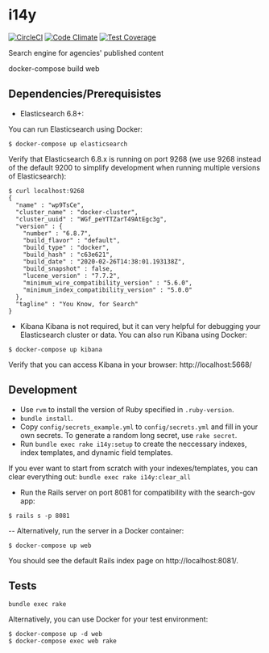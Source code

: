 i14y
====

[![CircleCI](https://circleci.com/gh/GSA/i14y.svg?style=shield)](https://circleci.com/gh/GSA/i14y)
[![Code Climate](https://codeclimate.com/github/GSA/i14y/badges/gpa.svg)](https://codeclimate.com/github/GSA/i14y)
[![Test Coverage](https://codeclimate.com/github/GSA/i14y/badges/coverage.svg)](https://codeclimate.com/github/GSA/i14y)

Search engine for agencies' published content


docker-compose build web

## Dependencies/Prerequisistes
- Elasticsearch 6.8+:

You can run Elasticsearch using Docker:
```
$ docker-compose up elasticsearch
```

Verify that Elasticsearch 6.8.x is running on port 9268 (we use 9268
instead of the default 9200 to simplify development when running
multiple versions of Elasticsearch):
```
$ curl localhost:9268
{
  "name" : "wp9TsCe",
  "cluster_name" : "docker-cluster",
  "cluster_uuid" : "WGf_peYTTZarT49AtEgc3g",
  "version" : {
    "number" : "6.8.7",
    "build_flavor" : "default",
    "build_type" : "docker",
    "build_hash" : "c63e621",
    "build_date" : "2020-02-26T14:38:01.193138Z",
    "build_snapshot" : false,
    "lucene_version" : "7.7.2",
    "minimum_wire_compatibility_version" : "5.6.0",
    "minimum_index_compatibility_version" : "5.0.0"
  },
  "tagline" : "You Know, for Search"
}
```

- Kibana
Kibana is not required, but it can very helpful for debugging your Elasticsearch cluster or data.
You can also run Kibana using Docker:
```
$ docker-compose up kibana
```
Verify that you can access Kibana in your browser:
http://localhost:5668/

## Development

- Use `rvm` to install the version of Ruby specified in `.ruby-version`.
- `bundle install`.
- Copy `config/secrets_example.yml` to `config/secrets.yml` and fill in your own secrets. To generate a random long secret, use `rake secret`.
- Run `bundle exec rake i14y:setup` to create the neccessary indexes, index templates, and dynamic field templates.

If you ever want to start from scratch with your indexes/templates, you can clear everything out:
`bundle exec rake i14y:clear_all`

- Run the Rails server on port 8081 for compatibility with the
  search-gov app:
```
$ rails s -p 8081
```

-- Alternatively, run the server in a Docker container:
```
$ docker-compose up web
```
You should see the default Rails index page on http://localhost:8081/.

## Tests

`bundle exec rake`

Alternatively, you can use Docker for your test environment:
```
$ docker-compose up -d web
$ docker-compose exec web rake
```

